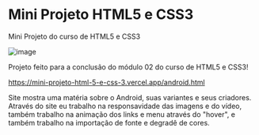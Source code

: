 # Mini Projeto HTML5 e CSS3
 Mini Projeto do curso de HTML5 e CSS3

![image](https://github.com/user-attachments/assets/b8ded9ca-58db-4b3b-a814-5243f2eaf1d5)

Projeto feito para a conclusão do módulo 02 do curso de HTML5 e CSS3!

https://mini-projeto-html-5-e-css-3.vercel.app/android.html

Site mostra uma matéria sobre o Android, suas variantes e seus criadores. Através do site eu trabalho na responsavidade das imagens e do vídeo,
também trabalho na animação dos links e menu através do "hover", e também trabalho na importação de fonte e degradê de cores.
